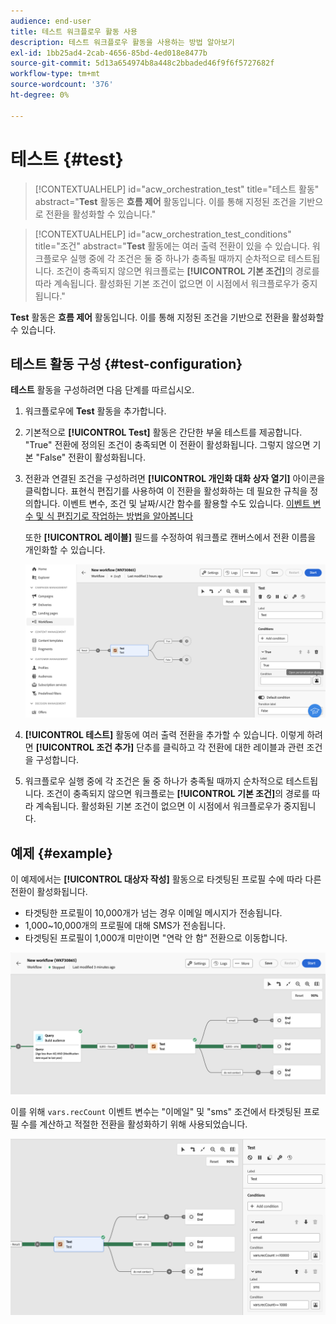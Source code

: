 ```yaml
---
audience: end-user
title: 테스트 워크플로우 활동 사용
description: 테스트 워크플로우 활동을 사용하는 방법 알아보기
exl-id: 1bb25ad4-2cab-4656-85bd-4ed018e8477b
source-git-commit: 5d13a654974b8a448c2bbaded46f9f6f5727682f
workflow-type: tm+mt
source-wordcount: '376'
ht-degree: 0%

---
```


# 테스트 {#test}

>[!CONTEXTUALHELP]
>id="acw_orchestration_test"
>title="테스트 활동"
>abstract="**Test** 활동은 **흐름 제어** 활동입니다. 이를 통해 지정된 조건을 기반으로 전환을 활성화할 수 있습니다."

>[!CONTEXTUALHELP]
>id="acw_orchestration_test_conditions"
>title="조건"
>abstract="**Test** 활동에는 여러 출력 전환이 있을 수 있습니다. 워크플로우 실행 중에 각 조건은 둘 중 하나가 충족될 때까지 순차적으로 테스트됩니다. 조건이 충족되지 않으면 워크플로는 **[!UICONTROL 기본 조건]**&#x200B;의 경로를 따라 계속됩니다. 활성화된 기본 조건이 없으면 이 시점에서 워크플로우가 중지됩니다."

**Test** 활동은 **흐름 제어** 활동입니다. 이를 통해 지정된 조건을 기반으로 전환을 활성화할 수 있습니다.

## 테스트 활동 구성 {#test-configuration}

**테스트** 활동을 구성하려면 다음 단계를 따르십시오.

1. 워크플로우에 **Test** 활동을 추가합니다.

1. 기본적으로 **[!UICONTROL Test]** 활동은 간단한 부울 테스트를 제공합니다. &quot;True&quot; 전환에 정의된 조건이 충족되면 이 전환이 활성화됩니다. 그렇지 않으면 기본 &quot;False&quot; 전환이 활성화됩니다.

1. 전환과 연결된 조건을 구성하려면 **[!UICONTROL 개인화 대화 상자 열기]** 아이콘을 클릭합니다. 표현식 편집기를 사용하여 이 전환을 활성화하는 데 필요한 규칙을 정의합니다. 이벤트 변수, 조건 및 날짜/시간 함수를 활용할 수도 있습니다. [이벤트 변수 및 식 편집기로 작업하는 방법을 알아봅니다](../event-variables.md)

   또한 **[!UICONTROL 레이블]** 필드를 수정하여 워크플로 캔버스에서 전환 이름을 개인화할 수 있습니다.

   ![](../assets/workflow-test-default.png)

1. **[!UICONTROL 테스트]** 활동에 여러 출력 전환을 추가할 수 있습니다. 이렇게 하려면 **[!UICONTROL 조건 추가]** 단추를 클릭하고 각 전환에 대한 레이블과 관련 조건을 구성합니다.

1. 워크플로우 실행 중에 각 조건은 둘 중 하나가 충족될 때까지 순차적으로 테스트됩니다. 조건이 충족되지 않으면 워크플로는 **[!UICONTROL 기본 조건]**&#x200B;의 경로를 따라 계속됩니다. 활성화된 기본 조건이 없으면 이 시점에서 워크플로우가 중지됩니다.

## 예제 {#example}

이 예제에서는 **[!UICONTROL 대상자 작성]** 활동으로 타겟팅된 프로필 수에 따라 다른 전환이 활성화됩니다.
* 타겟팅한 프로필이 10,000개가 넘는 경우 이메일 메시지가 전송됩니다.
* 1,000~10,000개의 프로필에 대해 SMS가 전송됩니다.
* 타겟팅된 프로필이 1,000개 미만이면 &quot;연락 안 함&quot; 전환으로 이동합니다.

![](../assets/workflow-test-example.png)

이를 위해 `vars.recCount` 이벤트 변수는 &quot;이메일&quot; 및 &quot;sms&quot; 조건에서 타겟팅된 프로필 수를 계산하고 적절한 전환을 활성화하기 위해 사용되었습니다.

![](../assets/workflow-test-example-config.png)
